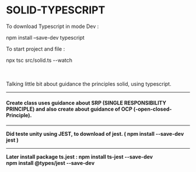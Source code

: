 # SOLID-TYPESCRIPT

To download Typescript in mode Dev : <p> npm install –save-dev typescript <p>
To start project and file : <p> npx tsc  src/solid.ts  --watch  <p>

<br><br>
Talking little bit about guidance the principles solid, using typescript.
<hr>
<h4>Create class uses guidance about SRP (SINGLE RESPONSIBILITY PRINCIPLE) and also create about guidance of OCP (-open-closed-Principle). <h4>
<hr>

Did teste unity using JEST, to download of jest.
( npm install --save-dev jest )
<hr>
Later install package ts.jest :
npm install ts-jest --save-dev <br>
npm install @types/jest --save-dev
